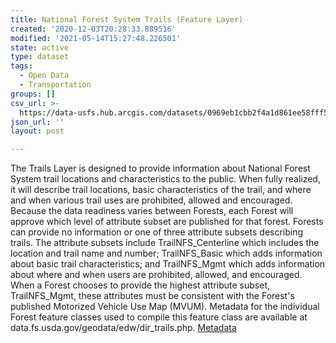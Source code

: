 ```yaml
---
title: National Forest System Trails (Feature Layer)
created: '2020-12-03T20:28:33.889516'
modified: '2021-05-14T15:27:48.226501'
state: active
type: dataset
tags:
  - Open Data
  - Transportation
groups: []
csv_url: >-
  https://data-usfs.hub.arcgis.com/datasets/0969eb1cbb2f4a1d861ee58fff587cc2_0.csv?outSR=%7B%22latestWkid%22%3A4269%2C%22wkid%22%3A4269%7D
json_url: ''
layout: post

---
```

The Trails Layer is designed to provide information about National Forest System trail locations and characteristics to the public. When fully realized, it will describe trail locations, basic characteristics of the trail, and where and when various trail uses are prohibited, allowed and encouraged. Because the data readiness varies between Forests, each Forest will approve which level of attribute subset are published for that forest. Forests can provide no information or one of three attribute subsets describing trails. The attribute subsets include TrailNFS_Centerline which includes the location and trail name and number; TrailNFS_Basic which adds information about basic trail characteristics; and TrailNFS_Mgmt which adds information about where and when users are prohibited, allowed, and encouraged. When a Forest chooses to provide the highest attribute subset, TrailNFS_Mgmt, these attributes must be consistent with the Forest's published Motorized Vehicle Use Map (MVUM). Metadata for the individual Forest feature classes used to compile this feature class are available at data.fs.usda.gov/geodata/edw/dir_trails.php. <a href='https://data.fs.usda.gov/geodata/edw/edw_resources/meta/S_USA.TrailNFS_Publish.xml' target='_blank'>Metadata</a>
